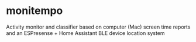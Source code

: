 # monitempo
Activity monitor and classifier based on computer (Mac) screen time reports and an ESPresense + Home Assistant BLE device location system
